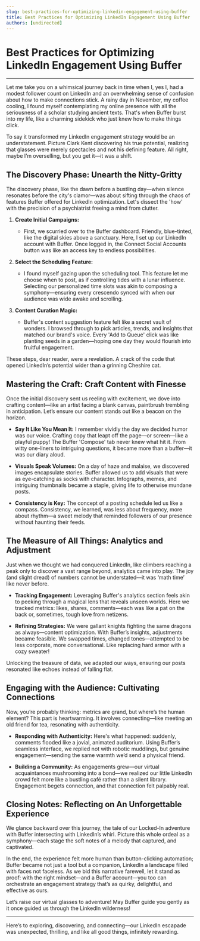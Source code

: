 ```yaml
---
slug: best-practices-for-optimizing-linkedin-engagement-using-buffer
title: Best Practices for Optimizing LinkedIn Engagement Using Buffer
authors: [undirected]
---
```



# Best Practices for Optimizing LinkedIn Engagement Using Buffer

---

Let me take you on a whimsical journey back in time when I, yes I, had a modest follower count on LinkedIn and an overwhelming sense of confusion about how to make connections stick. A rainy day in November, my coffee cooling, I found myself contemplating my online presence with all the seriousness of a scholar studying ancient texts. That's when Buffer burst into my life, like a charming sidekick who just knew how to make things click.

To say it transformed my LinkedIn engagement strategy would be an understatement. Picture Clark Kent discovering his true potential, realizing that glasses were merely spectacles and not his defining feature. All right, maybe I’m overselling, but you get it—it was a shift.

## The Discovery Phase: Unearth the Nitty-Gritty

The discovery phase, like the dawn before a bustling day—when silence resonates before the city's clamor—was about sifting through the chaos of features Buffer offered for LinkedIn optimization. Let's dissect the 'how' with the precision of a psychiatrist freeing a mind from clutter.

1. **Create Initial Campaigns:**
   - First, we scurried over to the Buffer dashboard. Friendly, blue-tinted, like the digital skies above a sanctuary. Here, I set up our LinkedIn account with Buffer. Once logged in, the Connect Social Accounts button was like an access key to endless possibilities.
   
2. **Select the Scheduling Feature:**
   - I found myself gazing upon the scheduling tool. This feature let me choose when to post, as if controlling tides with a lunar influence. Selecting our personalized time slots was akin to composing a symphony—ensuring every crescendo synced with when our audience was wide awake and scrolling.

3. **Content Curation Magic:**
   - Buffer's content suggestion feature felt like a secret vault of wonders. I browsed through to pick articles, trends, and insights that matched our brand's voice. Every 'Add to Queue' click was like planting seeds in a garden—hoping one day they would flourish into fruitful engagement.

These steps, dear reader, were a revelation. A crack of the code that opened LinkedIn’s potential wider than a grinning Cheshire cat.

## Mastering the Craft: Craft Content with Finesse

Once the initial discovery sent us reeling with excitement, we dove into crafting content—like an artist facing a blank canvas, paintbrush trembling in anticipation. Let’s ensure our content stands out like a beacon on the horizon.

- **Say It Like You Mean It:**
  I remember vividly the day we decided humor was our voice. Crafting copy that leapt off the page—or screen—like a playful puppy! The Buffer 'Compose' tab never knew what hit it. From witty one-liners to intriguing questions, it became more than a buffer—it was our diary aloud.

- **Visuals Speak Volumes:**
  On a day of haze and malaise, we discovered images encapsulate stories. Buffer allowed us to add visuals that were as eye-catching as socks with character. Infographs, memes, and intriguing thumbnails became a staple, giving life to otherwise mundane posts.

- **Consistency is Key:**
  The concept of a posting schedule led us like a compass. Consistency, we learned, was less about frequency, more about rhythm—a sweet melody that reminded followers of our presence without haunting their feeds.

## The Measure of All Things: Analytics and Adjustment

Just when we thought we had conquered LinkedIn, like climbers reaching a peak only to discover a vast range beyond, analytics came into play. The joy (and slight dread) of numbers cannot be understated—it was ‘math time’ like never before.

- **Tracking Engagement:**
  Leveraging Buffer's analytics section feels akin to peeking through a magical lens that reveals unseen worlds. Here we tracked metrics: likes, shares, comments—each was like a pat on the back or, sometimes, tough love from netizens.

- **Refining Strategies:**
  We were gallant knights fighting the same dragons as always—content optimization. With Buffer’s insights, adjustments became feasible. We swapped times, changed tones—attempted to be less corporate, more conversational. Like replacing hard armor with a cozy sweater!

Unlocking the treasure of data, we adapted our ways, ensuring our posts resonated like echoes instead of falling flat.

## Engaging with the Audience: Cultivating Connections

Now, you’re probably thinking: metrics are grand, but where’s the human element? This part is heartwarming. It involves connecting—like meeting an old friend for tea, resonating with authenticity.

- **Responding with Authenticity:**
  Here's what happened: suddenly, comments flooded like a jovial, animated auditorium. Using Buffer’s seamless interface, we replied not with robotic muddlings, but genuine engagement—sending the same warmth we’d send a physical friend.

- **Building a Community:**
  As engagements grew—our virtual acquaintances mushrooming into a bond—we realized our little LinkedIn crowd felt more like a bustling café rather than a silent library. Engagement begets connection, and that connection felt palpably real.

## Closing Notes: Reflecting on An Unforgettable Experience

We glance backward over this journey, the tale of our Locked-In adventure with Buffer intersecting with LinkedIn’s whirl. Picture this whole ordeal as a symphony—each stage the soft notes of a melody that captured, and captivated.

In the end, the experience felt more human than button-clicking automation; Buffer became not just a tool but a companion, LinkedIn a landscape filled with faces not faceless. As we bid this narrative farewell, let it stand as proof: with the right mindset—and a Buffer account—you too can orchestrate an engagement strategy that’s as quirky, delightful, and effective as ours.

Let’s raise our virtual glasses to adventure! May Buffer guide you gently as it once guided us through the LinkedIn wilderness!

--- 

Here’s to exploring, discovering, and connecting—our LinkedIn escapade was unexpected, thrilling, and like all good things, infinitely rewarding.
